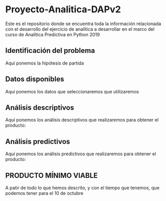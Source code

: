 # Proyecto-Analitica-DAPv2
Este es el repositorio donde se encuentra toda la información relacionada con el desarrollo del ejercicio de analítica a desarrollar en el marco del curso de Analítica Predictiva en Python 2019

## Identificación del problema
Aquí ponemos la hipótesis de partida

## Datos disponibles 
Aquí ponemos los datos que seleccionaremos que utilizaremos

## Análisis descriptivos
Aquí ponemos los análisis descriptivos que realizaremos para obtener el producto:

## Análisis predictivos
Aquí ponemos los análisis predictivos que realizaremos para obtener el producto:

## PRODUCTO MÍNIMO VIABLE
A patir de todo lo que hemos descrito, y con el tiempo que tenemos, que podemos tener para el 10 de octubre
